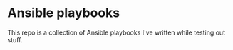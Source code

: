 # Ansible playbooks
This repo is a collection of Ansible playbooks I've written while testing out stuff.
